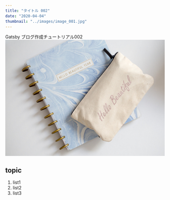 ```yaml
---
title: "タイトル 002"
date: "2020-04-04"
thumbnail: "../images/image_001.jpg"
---
```


Gatsby ブログ作成チュートリアル002
![Sample](../images/image_001.jpg)

## topic

1. list1
2. list2
3. list3
